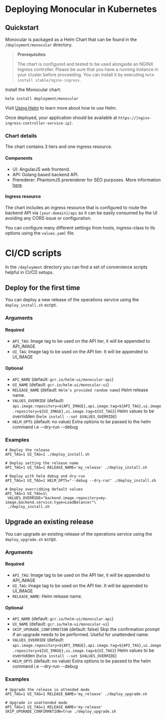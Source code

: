 # Deploying Monocular in Kubernetes

## Quickstart

Monocular is packaged as a Helm Chart that can be found in the `/deployment/monocular` directory.

> **Prerequisites**
>
> The chart is configured and tested to be used alongside an NGINX Ingress controller. Please be sure that you have a running instance in your cluster before proceeding. You can install it by executing `helm install stable/nginx-ingress`.

Install the Monocular chart:

```
helm install deployment/monocular
```

Visit [Using Helm](https://github.com/kubernetes/helm/blob/master/docs/using_helm.md) to learn more about how to use Helm.

Once deployed, your application should be available at `https://[nginx-ingress-controller-service-ip]`.

### Chart details

The chart contains 3 tiers and one ingress resource.

#### Components

  * UI: AngularJS web frontend.
  * API: Golang based backend API.
  * Prerederer: PhantomJS prerenderer for SEO purposes. More information [here](https://github.com/prerender/prerender).

#### Ingress resource

The chart includes an ingress resource that is configured to route the backend API via `[your-domain]/api` so it can be easily consumed by the UI avoiding any CORS issue or configuration.

You can configure many different settings from hosts, ingress-class to tls options using the `values.yaml` file.

# CI/CD scripts

In the `/deployment` directory you can find a set of convenience scripts helpful in CI/CD setups.

## Deploy for the first time

You can deploy a new release of the operations service
using the `deploy_install.sh` script.

### Arguments

#### Required

* `API_TAG`: Image tag to be used on the API tier, it will be appended to API_IMAGE
* `UI_TAG`: Image tag to be used on the API tier. It will be appended to UI_IMAGE

#### Optional

* `API_NAME` (default: `gcr.io/helm-ui/monocular-api`)
* `UI_NAME` (default: `gcr.io/helm-ui/monocular-ui`)
* `RELEASE_NAME` (default: `Helm's provided random name`) Helm release
  name.
* `VALUES_OVERRIDE` (default: `api.image.repository=${API_IMAGE},api.image.tag=${API_TAG},ui.image.repository=${UI_IMAGE},ui.image.tag=${UI_TAG}`) Helm values to be overridden (`helm install --set $VALUES_OVERRIDE`)
* `HELM_OPTS` (default: no value) Extra options to be passed to the helm
  command i.e --dry-run --debug

### Examples

```
# Deploy the release
API_TAG=1 UI_TAG=1 ./deploy_install.sh

# Deploy setting the release name
API_TAG=1 UI_TAG=1 RELEASE_NAME='my_release' ./deploy_install.sh

# Deploy with helm debug and dry-run
API_TAG=1 UI_TAG=1 HELM_OPTS="--debug --dry-run" ./deploy_install.sh

# Deploy overridding default values
API_TAG=1 UI_TAG=1\
 VALUES_OVERRIDE="backend.image.repository=my-image,backend.service.type=LoadBalancer"\
 ./deploy_install.sh
```

## Upgrade an existing release

You can upgrade an existing release of the operations service using the `deploy_upgrade.sh` script.

### Arguments

#### Required

* `API_TAG`: Image tag to be used on the API tier, it will be appended to API_IMAGE
* `UI_TAG`: Image tag to be used on the API tier. It will be appended to UI_IMAGE
* `RELEASE_NAME`: Helm release name.

#### Optional

* `API_NAME` (default: `gcr.io/helm-ui/monocular-api`)
* `UI_NAME` (default: `gcr.io/helm-ui/monocular-ui`)
* `SKIP_UPGRADE_CONFIRMATION` (default: false) Skip the confirmation
  prompt if an upgrade needs to be performed. Useful for unattended
  name.
* `VALUES_OVERRIDE` (default: `api.image.repository=${API_IMAGE},api.image.tag=${API_TAG},ui.image.repository=${UI_IMAGE},ui.image.tag=${UI_TAG}`) Helm values to be overridden (`helm install --set $VALUES_OVERRIDE`)
* `HELM_OPTS` (default: no value) Extra options to be passed to the helm
  command i.e --dry-run --debug

### Examples

```
# Upgrade the release in attended mode
API_TAG=1 UI_TAG=1 RELEASE_NAME='my_release' ./deploy_upgrade.sh

# Upgrade in unattended mode
API_TAG=1 UI_TAG=1 RELEASE_NAME='my-release' SKIP_UPGRADE_CONFIRMATION=true ./deploy_upgrade.sh
```
